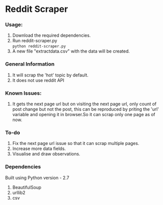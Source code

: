 # Reddit Scraper

### Usage:
1. Download the required dependencies.
2. Run reddit-scraper.py  
``` python reddit-scraper.py ```  
3. A new file "extractdata.csv" with the data will be created.

### General Information
1. It will scrap the 'hot' topic by default.
2. It does not use reddit API

### Known Issues:
1. It gets the next page url but on visiting the next page url, only count of post change but not the post, this can be reproduced by priting the 'url' variable and opening it in browser.So it can scrap only one page as of now.

### To-do
1. Fix the next page url issue so that it can scrap multiple pages.
2. Increase more data fields.
3. Visualise and draw observations.

### Dependencies
Built using Python version - 2.7  
1. BeautifulSoup
2. urllib2
3. csv
